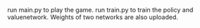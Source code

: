run main.py to play the game. run train.py to train the policy and valuenetwork. 
Weights of two networks are also uploaded. 